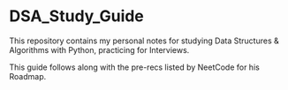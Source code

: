 # DSA_Study_Guide
This repository contains my personal notes for studying Data Structures &amp; Algorithms with Python, practicing for Interviews.

This guide follows along with the pre-recs listed by NeetCode for his Roadmap.